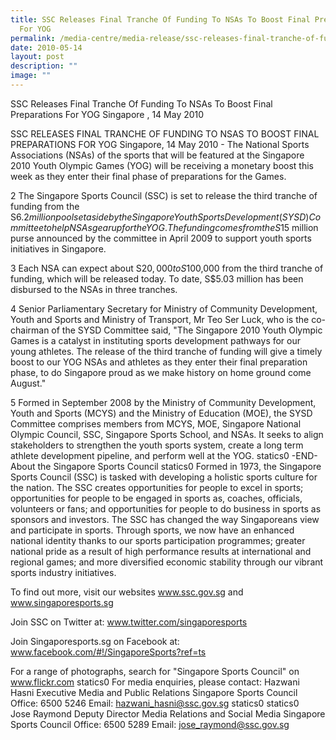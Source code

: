 ```yaml
---
title: SSC Releases Final Tranche Of Funding To NSAs To Boost Final Preparations
  For YOG
permalink: /media-centre/media-release/ssc-releases-final-tranche-of-funding-to-nsas-to-boost-final-preparation/
date: 2010-05-14
layout: post
description: ""
image: ""
---
```

SSC Releases Final Tranche Of Funding To NSAs To Boost Final Preparations For YOG
Singapore , 14 May 2010

SSC RELEASES FINAL TRANCHE OF FUNDING TO NSAS TO BOOST FINAL PREPARATIONS FOR YOG
Singapore, 14 May 2010 - The National Sports Associations (NSAs) of the sports that will be featured at the Singapore 2010 Youth Olympic Games (YOG) will be receiving a monetary boost this week as they enter their final phase of preparations for the Games.

2 The Singapore Sports Council (SSC) is set to release the third tranche of funding from the S$6.2 million pool set aside by the Singapore Youth Sports Development (SYSD) Committee to help NSAs gear up for the YOG. The funding comes from the S$15 million purse announced by the committee in April 2009 to support youth sports initiatives in Singapore.

3 Each NSA can expect about S$20,000 to S$100,000 from the third tranche of funding, which will be released today. To date, S$5.03 million has been disbursed to the NSAs in three tranches.

4 Senior Parliamentary Secretary for Ministry of Community Development, Youth and Sports and Ministry of Transport, Mr Teo Ser Luck, who is the co-chairman of the SYSD Committee said, "The Singapore 2010 Youth Olympic Games is a catalyst in instituting sports development pathways for our young athletes. The release of the third tranche of funding will give a timely boost to our YOG NSAs and athletes as they enter their final preparation phase, to do Singapore proud as we make history on home ground come August."

5 Formed in September 2008 by the Ministry of Community Development, Youth and Sports (MCYS) and the Ministry of Education (MOE), the SYSD Committee comprises members from MCYS, MOE, Singapore National Olympic Council, SSC, Singapore Sports School, and NSAs. It seeks to align stakeholders to strengthen the youth sports system, create a long term athlete development pipeline, and perform well at the YOG.
statics0
-END-
About the Singapore Sports Council
statics0
Formed in 1973, the Singapore Sports Council (SSC) is tasked with developing a holistic sports culture for the nation. The SSC creates opportunities for people to excel in sports; opportunities for people to be engaged in sports as, coaches, officials, volunteers or fans; and opportunities for people to do business in sports as sponsors and investors. The SSC has changed the way Singaporeans view and participate in sports. Through sports, we now have an enhanced national identity thanks to our sports participation programmes; greater national pride as a result of high performance results at international and regional games; and more diversified economic stability through our vibrant sports industry initiatives.

To find out more, visit our websites www.ssc.gov.sg and www.singaporesports.sg

Join SSC on Twitter at: www.twitter.com/singaporesports

Join Singaporesports.sg on Facebook at: www.facebook.com/#!/SingaporeSports?ref=ts

For a range of photographs, search for "Singapore Sports Council" on www.flickr.com
statics0
For media enquiries, please contact:
Hazwani Hasni
Executive
Media and Public Relations
Singapore Sports Council
Office: 6500 5246
Email: hazwani_hasni@ssc.gov.sg
statics0
statics0	
Jose Raymond
Deputy Director
Media Relations and Social Media
Singapore Sports Council
Office: 6500 5289
Email: jose_raymond@ssc.gov.sg
